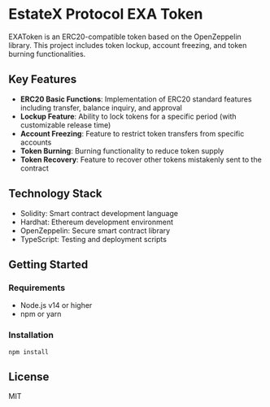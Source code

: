 # EstateX Protocol EXA Token

EXAToken is an ERC20-compatible token based on the OpenZeppelin library. This project includes token lockup, account freezing, and token burning functionalities.

## Key Features

- **ERC20 Basic Functions**: Implementation of ERC20 standard features including transfer, balance inquiry, and approval
- **Lockup Feature**: Ability to lock tokens for a specific period (with customizable release time)
- **Account Freezing**: Feature to restrict token transfers from specific accounts
- **Token Burning**: Burning functionality to reduce token supply
- **Token Recovery**: Feature to recover other tokens mistakenly sent to the contract

## Technology Stack

- Solidity: Smart contract development language
- Hardhat: Ethereum development environment
- OpenZeppelin: Secure smart contract library
- TypeScript: Testing and deployment scripts

## Getting Started

### Requirements

- Node.js v14 or higher
- npm or yarn

### Installation

```shell
npm install
```


## License

MIT

